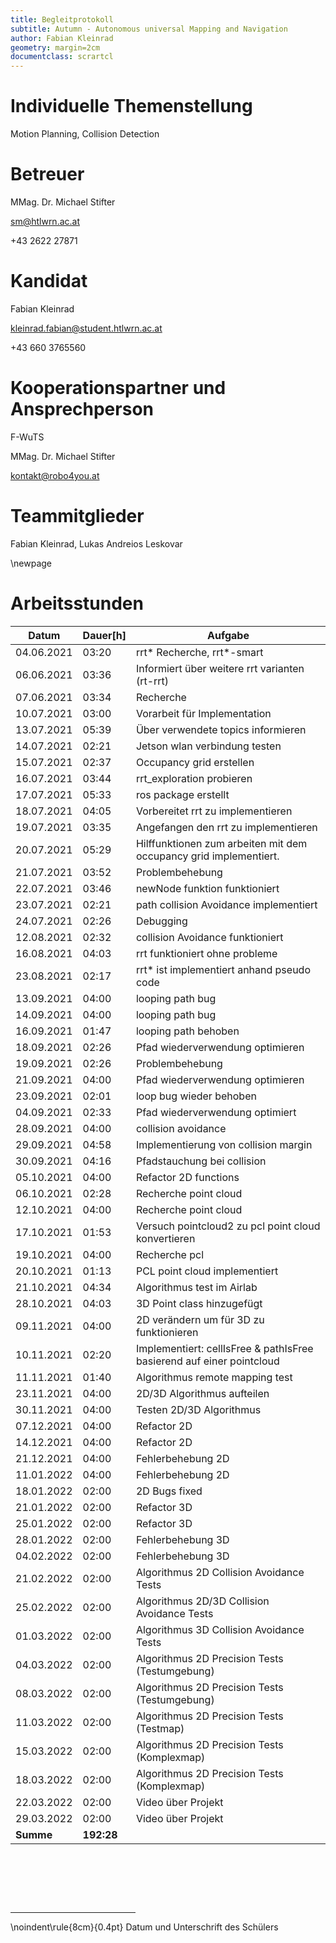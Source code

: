 ```yaml
---
title: Begleitprotokoll
subtitle: Autumn - Autonomous universal Mapping and Navigation
author: Fabian Kleinrad
geometry: margin=2cm
documentclass: scrartcl
---
```


# Individuelle Themenstellung 
Motion Planning, Collision Detection


# Betreuer
MMag. Dr. Michael Stifter

sm@htlwrn.ac.at

+43 2622 27871


# Kandidat
Fabian Kleinrad

kleinrad.fabian@student.htlwrn.ac.at

+43 660 3765560


# Kooperationspartner und Ansprechperson
F-WuTS

MMag. Dr. Michael Stifter

kontakt@robo4you.at


# Teammitglieder
Fabian Kleinrad, Lukas Andreios Leskovar

\newpage

# Arbeitsstunden

| **Datum** | **Dauer[h]** | **Aufgabe**                            |
| -------- | ----- | ---------------------------------- |
| 04.06.2021 | 03:20 | rrt* Recherche, rrt*-smart | 
| 06.06.2021 | 03:36 | Informiert über weitere rrt varianten (rt-rrt) | 
| 07.06.2021 | 03:34 | Recherche | 
| 10.07.2021 | 03:00 | Vorarbeit für Implementation | 
| 13.07.2021 | 05:39 | Über verwendete topics informieren | 
| 14.07.2021 | 02:21 | Jetson wlan verbindung testen | 
| 15.07.2021 | 02:37 | Occupancy grid erstellen | 
| 16.07.2021 | 03:44 | rrt_exploration probieren | 
| 17.07.2021 | 05:33 | ros package erstellt | 
| 18.07.2021 | 04:05 | Vorbereitet rrt zu implementieren | 
| 19.07.2021 | 03:35 | Angefangen den rrt zu implementieren | 
| 20.07.2021 | 05:29 | Hilffunktionen zum arbeiten mit dem occupancy grid implementiert. | 
| 21.07.2021 | 03:52 | Problembehebung | 
| 22.07.2021 | 03:46 | newNode funktion funktioniert | 
| 23.07.2021 | 02:21 | path collision Avoidance implementiert | 
| 24.07.2021 | 02:26 | Debugging | 
| 12.08.2021 | 02:32 | collision Avoidance funktioniert | 
| 16.08.2021 | 04:03 | rrt funktioniert ohne probleme | 
| 23.08.2021 | 02:17 | rrt* ist implementiert anhand pseudo code | 
| 13.09.2021 | 04:00 | looping path bug |
| 14.09.2021 | 04:00 | looping path bug |
| 16.09.2021 | 01:47 | looping path behoben | 
| 18.09.2021 | 02:26 | Pfad wiederverwendung optimieren | 
| 19.09.2021 | 02:26 | Problembehebung | 
| 21.09.2021 | 04:00 | Pfad wiederverwendung optimieren |
| 23.09.2021 | 02:01 | loop bug wieder behoben | 
| 04.09.2021 | 02:33 | Pfad wiederverwendung optimiert | 
| 28.09.2021 | 04:00 | collision avoidance | Projektstunde |
| 29.09.2021 | 04:58 | Implementierung von collision margin | 
| 30.09.2021 | 04:16 | Pfadstauchung bei collision | 
| 05.10.2021 | 04:00 | Refactor 2D functions |
| 06.10.2021 | 02:28 | Recherche point cloud | 
| 12.10.2021 | 04:00 | Recherche point cloud |
| 17.10.2021 | 01:53 | Versuch pointcloud2 zu pcl point cloud konvertieren | 
| 19.10.2021 | 04:00 | Recherche pcl | Projektstunde | 
| 20.10.2021 | 01:13 | PCL point cloud implementiert | 
| 21.10.2021 | 04:34 | Algorithmus test im Airlab  | 
| 28.10.2021 | 04:03 | 3D Point class hinzugefügt| 
| 09.11.2021 | 04:00 | 2D verändern um für 3D zu funktionieren|
| 10.11.2021 | 02:20 | Implementiert: cellIsFree & pathIsFree basierend auf einer pointcloud | 
| 11.11.2021 | 01:40 | Algorithmus remote mapping test |
| 23.11.2021 | 04:00 | 2D/3D Algorithmus aufteilen |
| 30.11.2021 | 04:00 | Testen 2D/3D Algorithmus |
| 07.12.2021 | 04:00 | Refactor 2D |
| 14.12.2021 | 04:00 | Refactor 2D |
| 21.12.2021 | 04:00 | Fehlerbehebung 2D |
| 11.01.2022 | 04:00 | Fehlerbehebung 2D |
| 18.01.2022 | 02:00 | 2D Bugs fixed |
| 21.01.2022 | 02:00 | Refactor 3D |
| 25.01.2022 | 02:00 | Refactor 3D |
| 28.01.2022 | 02:00 | Fehlerbehebung 3D |
| 04.02.2022 | 02:00 | Fehlerbehebung 3D |
| 21.02.2022 | 02:00 | Algorithmus 2D Collision Avoidance Tests |
| 25.02.2022 | 02:00 | Algorithmus 2D/3D Collision Avoidance Tests |
| 01.03.2022 | 02:00 | Algorithmus 3D Collision Avoidance Tests |
| 04.03.2022 | 02:00 | Algorithmus 2D Precision Tests (Testumgebung) |
| 08.03.2022 | 02:00 | Algorithmus 2D Precision Tests (Testumgebung) |
| 11.03.2022 | 02:00 | Algorithmus 2D Precision Tests (Testmap) |
| 15.03.2022 | 02:00 | Algorithmus 2D Precision Tests (Komplexmap) |
| 18.03.2022 | 02:00 | Algorithmus 2D Precision Tests (Komplexmap) |
| 22.03.2022 | 02:00 | Video über Projekt |
| 29.03.2022 | 02:00 | Video über Projekt |
| **Summe**    | **192:28**   |


&nbsp;

&nbsp;

&nbsp;

<div style="width:200px"><hr/></div>
\noindent\rule{8cm}{0.4pt}
Datum und Unterschrift des Schülers
